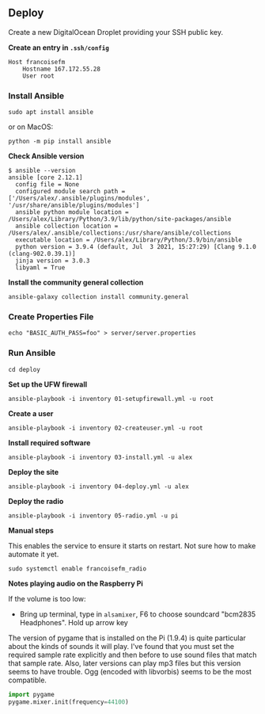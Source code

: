 ## Deploy

Create a new DigitalOcean Droplet providing your SSH public key.

**Create an entry in `.ssh/config`**
```commandline
Host francoisefm
    Hostname 167.172.55.28
    User root
```

### Install Ansible
```commandline
sudo apt install ansible
```

or on MacOS:

```commandline
python -m pip install ansible
```

**Check Ansible version**
```commandline
$ ansible --version
ansible [core 2.12.1]
  config file = None
  configured module search path = ['/Users/alex/.ansible/plugins/modules', '/usr/share/ansible/plugins/modules']
  ansible python module location = /Users/alex/Library/Python/3.9/lib/python/site-packages/ansible
  ansible collection location = /Users/alex/.ansible/collections:/usr/share/ansible/collections
  executable location = /Users/alex/Library/Python/3.9/bin/ansible
  python version = 3.9.4 (default, Jul  3 2021, 15:27:29) [Clang 9.1.0 (clang-902.0.39.1)]
  jinja version = 3.0.3
  libyaml = True
```


**Install the community general collection**
```commandline
ansible-galaxy collection install community.general
```

### Create Properties File
```commandline
echo "BASIC_AUTH_PASS=foo" > server/server.properties
```

### Run Ansible

```commandline
cd deploy
```

**Set up the UFW firewall**
```commandline
ansible-playbook -i inventory 01-setupfirewall.yml -u root
```
**Create a user**
```commandline
ansible-playbook -i inventory 02-createuser.yml -u root
```
**Install required software**
```commandline
ansible-playbook -i inventory 03-install.yml -u alex
```
**Deploy the site**
```commandline
ansible-playbook -i inventory 04-deploy.yml -u alex
```
**Deploy the radio**
```commandline
ansible-playbook -i inventory 05-radio.yml -u pi
```

**Manual steps**

This enables the service to ensure it starts on restart. Not sure how to make automate it yet.
```
sudo systemctl enable francoisefm_radio
```

**Notes playing audio on the Raspberry Pi**

If the volume is too low:
* Bring up terminal, type in `alsamixer`, F6 to choose soundcard "bcm2835 Headphones". Hold up arrow key

The version of pygame that is installed on the Pi (1.9.4) is quite particular about the kinds of sounds it will play. I've found that you must set the required sample rate explicitly and then before to use sound files that match that sample rate. Also, later versions can play mp3 files but this version seems to have trouble. Ogg (encoded with libvorbis) seems to be the most compatible.

```python
import pygame
pygame.mixer.init(frequency=44100)
```